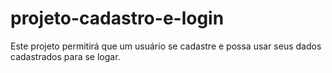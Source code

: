 # projeto-cadastro-e-login
 Este projeto permitirá que um usuário se cadastre e possa usar seus dados cadastrados para se logar.
